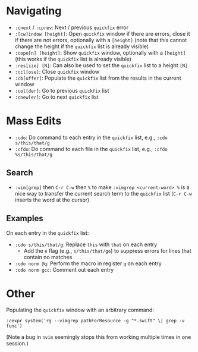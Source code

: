 # Navigating

- `:cnext` / `:cprev`: Next / previous `quickfix` error
- `:[cw]indow [height]`: Open `quickfix` window if there are errors, close it if there are not errors, optionally with a `[height]` (note that this cannot change the height if the `quickfix` list is already visible)
- `:cope[n] [height]`: Show `quickfix` window, optionally with a `[height]` (this works if the `quickfix` list is already visible)
- `:res[ize] [N]`: Can also be used to set the `quickfix` list to a height `[N]`
- `:ccl[ose]`: Close `quickfix` window
- `:cb[uffer]`: Populate the `quickfix` list from the results in the current window
- `:col[der]`: Go to previous `quickfix` list
- `:cnew[er]`: Go to next `quickfix` list

# Mass Edits

- `:cdo`: Do command to each entry in the `quickfix` list, e.g., `:cdo s/this/that/g`
- `:cfdo`: Do command to each file in the `quickfix` list, e.g., `:cfdo %s/this/that/g`

## Search

- `:vim[grep]` then `C-r C-w` then `%` to make `:vimgrep <current-word> %` is a nice way to transfer the current search term to the `quickfix` list (`C-r C-w` inserts the word at the cursor)

## Examples

On each entry in the `quickfix` list:

- `:cdo s/this/that/g`: Replace `this` with `that` on each entry
    - Add the `e` flag (e.g., `s/this/that/ge`) to suppress errors for lines that contain no matches
- `:cdo norm @q`: Perform the macro in register `q` on each entry
- `:cdo norm gcc`: Comment out each entry

# Other

Populating the `quickfix` window with an arbitrary command:

	:cexpr system('rg --vimgrep pathForResource -g "*.swift" \| grep -v func')

(Note a bug in `nvim` seemingly stops this from working multiple times in one session.)
